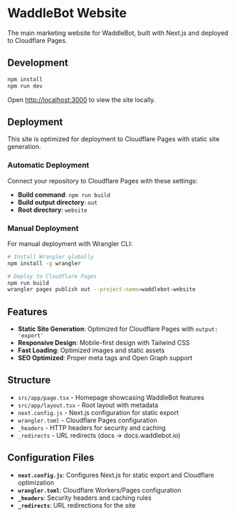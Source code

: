 # WaddleBot Website

The main marketing website for WaddleBot, built with Next.js and deployed to Cloudflare Pages.

## Development

```bash
npm install
npm run dev
```

Open [http://localhost:3000](http://localhost:3000) to view the site locally.

## Deployment

This site is optimized for deployment to Cloudflare Pages with static site generation.

### Automatic Deployment
Connect your repository to Cloudflare Pages with these settings:
- **Build command**: `npm run build`
- **Build output directory**: `out`
- **Root directory**: `website`

### Manual Deployment
For manual deployment with Wrangler CLI:
```bash
# Install Wrangler globally
npm install -g wrangler

# Deploy to Cloudflare Pages
npm run build
wrangler pages publish out --project-name=waddlebot-website
```

## Features

- **Static Site Generation**: Optimized for Cloudflare Pages with `output: 'export'`
- **Responsive Design**: Mobile-first design with Tailwind CSS
- **Fast Loading**: Optimized images and static assets
- **SEO Optimized**: Proper meta tags and Open Graph support

## Structure

- `src/app/page.tsx` - Homepage showcasing WaddleBot features
- `src/app/layout.tsx` - Root layout with metadata
- `next.config.js` - Next.js configuration for static export
- `wrangler.toml` - Cloudflare Pages configuration
- `_headers` - HTTP headers for security and caching
- `_redirects` - URL redirects (docs → docs.waddlebot.io)

## Configuration Files

- **`next.config.js`**: Configures Next.js for static export and Cloudflare optimization
- **`wrangler.toml`**: Cloudflare Workers/Pages configuration
- **`_headers`**: Security headers and caching rules
- **`_redirects`**: URL redirections for the site
